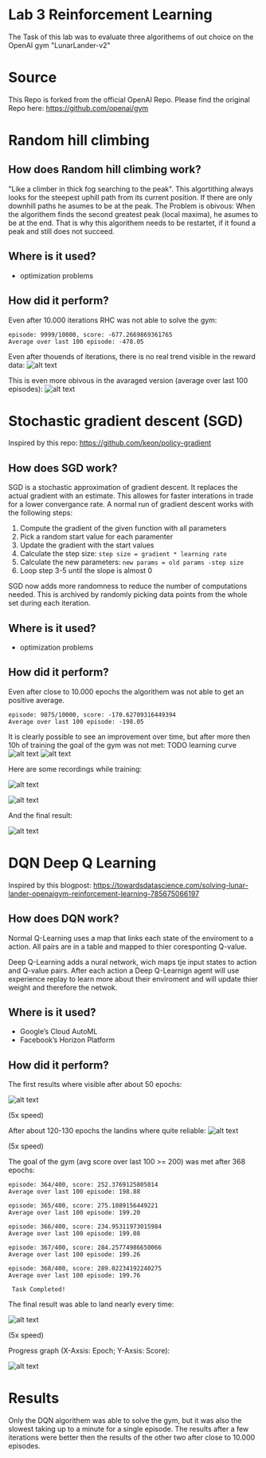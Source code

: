 # Lab 3 Reinforcement Learning

The Task of this lab was to evaluate three algorithems of out choice on the OpenAI gym "LunarLander-v2"

# Source

This Repo is forked from the official OpenAI Repo. Please find the original Repo here: https://github.com/openai/gym

# Random hill climbing
## How does Random hill climbing work?
"Like a climber in thick fog searching to the peak". This algortithing always looks for the steepest uphill path from its current position. If there are only downhill paths he asumes to be at the peak. The Problem is obivous: When the algorithem finds the second greatest peak (local maxima), he asumes to be at the end. That is why this algorithem needs to be restartet, if it found a peak and still does not succeed.

## Where is it used?
* optimization problems

## How did it perform?
Even after 10.000 iterations RHC was not able to solve the gym:
```
episode: 9999/10000, score: -677.2669869361765
Average over last 100 episode: -478.05
```
Even after thouends of iterations, there is no real trend visible in the reward data:
![alt text](RHC_graph.png "RHC graph")

This is even more obivous in the avaraged version (average over last 100 episodes):
![alt text](RHC_avg_graph.png "RHC graph (avg)")

# Stochastic gradient descent (SGD)
Inspired by this repo: https://github.com/keon/policy-gradient
## How does SGD work?
SGD is a stochastic approximation of gradient descent. It replaces the actual gradient with an estimate. This allowes for faster interations in trade for a lower convergance rate. A normal run of gradient descent works with the following steps:
1. Compute the gradient of the given function with all parameters
2. Pick a random start value for each paramenter
3. Update the gradient with the start values
4. Calculate the step size: `step size = gradient * learning rate`
5. Calculate the new parameters: `new params = old params -step size`
6. Loop step 3-5 until the slope is almost 0

SGD now adds more randomness to reduce the number of computations needed. This is archived by randomly picking data points from the whole set during each iteration.

## Where is it used?
* optimization problems

## How did it perform?
Even after close to 10.000 epochs the algorithem was not able to get an positive average.
```
episode: 9875/10000, score: -170.62709316449394
Average over last 100 episode: -198.05
```
It is clearly possible to see an improvement over time, but after more then 10h of training the goal of the gym was not met:
TODO learning curve
![alt text](gradient_graph_avg.png "Gradient graph (avg)")
![alt text](gradient_graph.png "Gradient graph")

Here are some recordings while training:

![alt text](./recording/sdg_epoch_0.gif "SDG 0 Epochs")

![alt text](./recording/sdg_epoch_6000.gif "SDG 6000 Epochs")

And the final result:

![alt text](./recording/sdg_epoch_9500.gif "SDG 9500 Epochs")

# DQN Deep Q Learning
Inspired by this blogpost: https://towardsdatascience.com/solving-lunar-lander-openaigym-reinforcement-learning-785675066197

## How does DQN work?
Normal Q-Learning uses a map that links each state of the enviroment to a action. All pairs are in a table and mapped to thier coresponting Q-value.

Deep Q-Learning adds a nural network, wich maps tje input states to action and Q-value pairs. After each action a Deep Q-Learnign agent will use experience replay to learn more about their enviroment and will update thier weight and therefore the netwok.

## Where is it used?
* Google’s Cloud AutoML
* Facebook’s Horizon Platform

## How did it perform?
The first results where visible after about 50 epochs:

![alt text](./recording/dqn_epoch_50.gif "DQN 50 Epochs")

(5x speed)

After about 120-130 epochs the landins where quite reliable:
![alt text](./recording/dqn_epoch_120.gif "DQN 120 Epochs")

(5x speed)

The goal of the gym (avg score over last 100 >= 200) was met after 368 epochs:
```
episode: 364/400, score: 252.3769125805014
Average over last 100 episode: 198.88

episode: 365/400, score: 275.1089156449221
Average over last 100 episode: 199.20

episode: 366/400, score: 234.95311973015984
Average over last 100 episode: 199.08

episode: 367/400, score: 284.25774986650066
Average over last 100 episode: 199.26

episode: 368/400, score: 289.02234192240275
Average over last 100 episode: 199.76

 Task Completed!
```

The final result was able to land nearly every time:

![alt text](./recording/dqn_epoch_390.gif "DQN 390 Epochs")

(5x speed)

Progress graph (X-Axsis: Epoch; Y-Axsis: Score):

![alt text](DQN_graph.png "DQN Progress")

# Results

Only the DQN algorithem was able to solve the gym, but it was also the slowest taking up to a minute for a single episode. The results after a few iterations were better then the results of the other two after close to 10.000 episodes.
